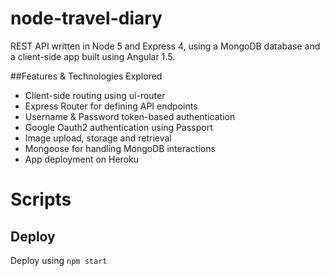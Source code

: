 # node-travel-diary
REST API written in Node 5 and Express 4, using a MongoDB database and a client-side app built using Angular 1.5.

##Features & Technologies Explored
- Client-side routing using ui-router
- Express Router for defining API endpoints
- Username & Password token-based authentication 
- Google Oauth2 authentication using Passport
- Image upload, storage and retrieval
- Mongoose for handling MongoDB interactions
- App deployment on Heroku

# Scripts
## Deploy
Deploy using `npm start`
